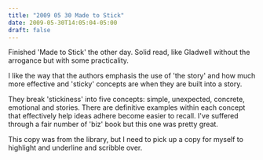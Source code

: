 ```yaml
---
title: "2009 05 30 Made to Stick"
date: 2009-05-30T14:05:04-05:00
draft: false
---
```



Finished 'Made to Stick' the other day. Solid read, like Gladwell without the arrogance but with some practicality.

I like the way that the authors emphasis the use of 'the story' and how much more effective and 'sticky' concepts are when they are built into a story.

They break 'stickiness' into five concepts: simple, unexpected, concrete, emotional and stories. There are definitive examples within each concept that effectively help ideas adhere become easier to recall.  I've suffered through a fair number of 'biz' book but this one was pretty great.

This copy was from the library, but I need to pick up a copy for myself to highlight and underline and scribble over.


